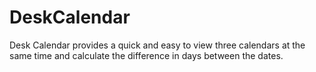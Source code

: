 # DeskCalendar
Desk Calendar provides a quick and easy to view three calendars at the same time and calculate the difference in days between the dates.
